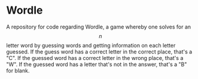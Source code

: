 # Wordle
A repository for code regarding Wordle, a game whereby one solves for an $$n$$ letter word by guessing words and getting information on each letter guessed. If the guess word has a correct letter in the correct place, that's a "C". If the guessed word has a correct letter in the wrong place, that's a "W". If the guessed word has a letter that's not in the answer, that's a "B" for blank.
